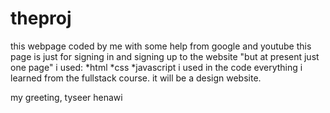 # theproj
this webpage coded by me with some help from google and youtube 
this page is just for signing in and signing up to the website "but at present just one page" 
i used:
*html
*css
*javascript
i used in the code everything i learned from the fullstack course.
it will be a design website.


my greeting,
tyseer henawi
